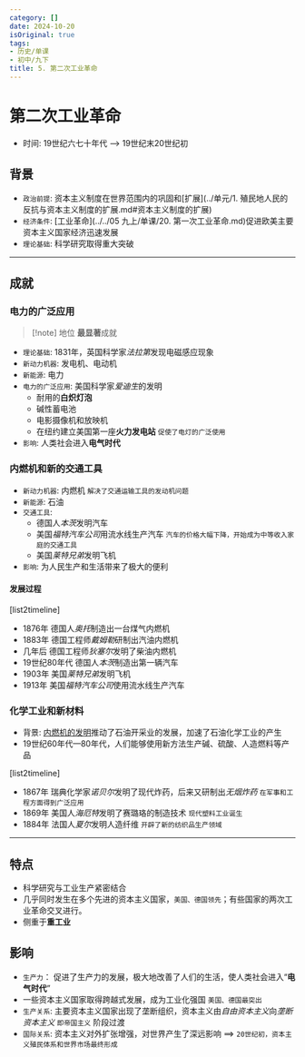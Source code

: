 ```yaml
---
category: []
date: 2024-10-20
isOriginal: true
tags:
- 历史/单课
- 初中/九下
title: 5. 第二次工业革命
---
```

# 第二次工业革命
- 时间: 19世纪六七十年代 --> 19世纪末20世纪初
## 背景
- `政治前提`: 资本主义制度在世界范围内的巩固和[扩展](../单元/1. 殖民地人民的反抗与资本主义制度的扩展.md#资本主义制度的扩展)
- `经济条件`: [工业革命](../../05 九上/单课/20. 第一次工业革命.md)促进欧美主要资本主义国家经济迅速发展
- `理论基础`: 科学研究取得重大突破
---
## 成就
### 电力的广泛应用
> [!note] 地位
> **最显著**成就
- `理论基础`: 1831年，英国科学家*法拉第*发现电磁感应现象
- `新动力机器`: 发电机、电动机
- `新能源`: 电力
- `电力的广泛应用`: 美国科学家*爱迪生*的发明
    - 耐用的**白炽灯泡**
    - 碱性蓄电池
    - 电影摄像机和放映机
    - 在纽约建立美国第一座**火力发电站** `促使了电灯的广泛使用`
- `影响`: 人类社会进入**电气时代**
### 内燃机和新的交通工具
- `新动力机器`: 内燃机 `解决了交通运输工具的发动机问题`
- `新能源`: 石油
- `交通工具`: 
    - 德国人*本茨*发明汽车
    - 美国*福特汽车公司*用流水线生产汽车 `汽车的价格大幅下降，开始成为中等收入家庭的交通工具`
    - 美国*莱特兄弟*发明飞机
- `影响`: 为人民生产和生活带来了极大的便利
#### 发展过程
[list2timeline]
- 1876年
  德国人*奥托*制造出一台煤气内燃机
- 1883年
  德国工程师*戴姆勒*研制出汽油内燃机
- 几年后
  德国工程师*狄塞尔*发明了柴油内燃机
- 19世纪80年代
  德国人*本茨*制造出第一辆汽车
- 1903年
  美国*莱特兄弟*发明飞机
- 1913年
  美国*福特汽车公司*使用流水线生产汽车

### 化学工业和新材料
- 背景: [内燃机的发明](#内燃机和新的交通工具)推动了石油开采业的发展，加速了石油化学工业的产生
- 19世纪60年代—80年代，人们能够使用新方法生产碱、硫酸、人造燃料等产品

[list2timeline]
- 1867年
  瑞典化学家*诺贝尔*发明了现代炸药，后来又研制出*无烟炸药* `在军事和工程方面得到广泛应用`
- 1869年 
  美国人*海厄特*发明了赛璐珞的制造技术 `现代塑料工业诞生`
- 1884年
  法国人*夏尔*发明人造纤维 `开辟了新的纺织品生产领域`

---
## 特点
- 科学研究与工业生产紧密结合
- 几乎同时发生在多个先进的资本主义国家，`美国、德国领先`；有些国家的两次工业革命交叉进行。
- 侧重于**重工业**
## 影响
- `生产力`： 促进了生产力的发展，极大地改善了人们的生活，使人类社会进入“**电气时代**”
- 一些资本主义国家取得跨越式发展，成为工业化强国 `美国、德国最突出`
- `生产关系`: 主要资本主义国家出现了垄断组织，资本主义由*自由资本主义*向*垄断资本主义* `即帝国主义` 阶段过渡
- `国际关系`: 资本主义对外扩张增强，对世界产生了深远影响 ==> `20世纪初，资本主义殖民体系和世界市场最终形成`